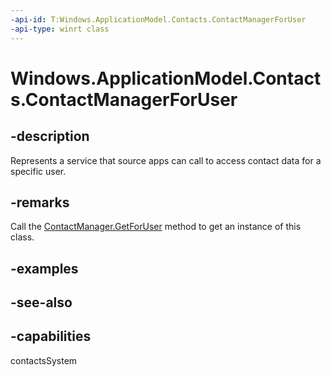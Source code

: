 ```yaml
---
-api-id: T:Windows.ApplicationModel.Contacts.ContactManagerForUser
-api-type: winrt class
---
```


<!-- Class syntax.
public class ContactManagerForUser : Windows.ApplicationModel.Contacts.IContactManagerForUser, Windows.ApplicationModel.Contacts.IContactManagerForUser2
-->

# Windows.ApplicationModel.Contacts.ContactManagerForUser

## -description
Represents a service that source apps can call to access contact data for a specific user.

## -remarks
Call the [ContactManager.GetForUser](contactmanager_getforuser_2058550280.md) method to get an instance of this class.

## -examples

## -see-also

## -capabilities
contactsSystem
